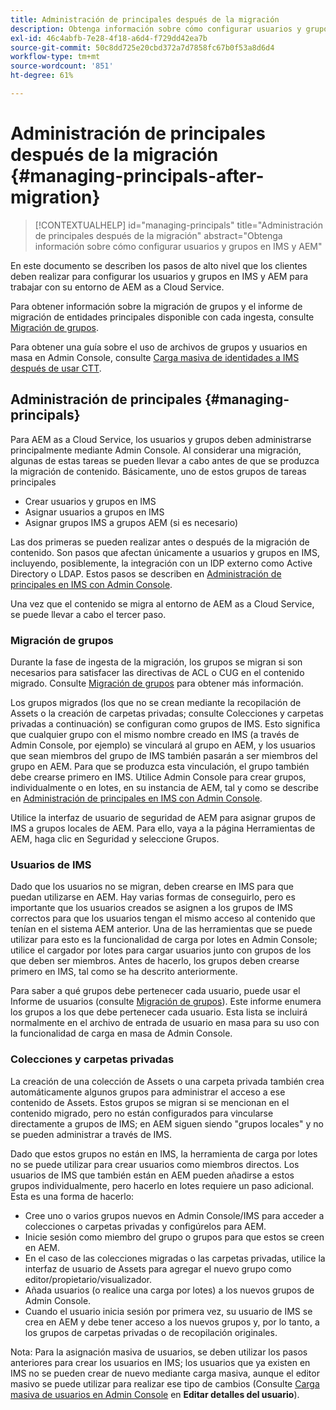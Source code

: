 ```yaml
---
title: Administración de principales después de la migración
description: Obtenga información sobre cómo configurar usuarios y grupos en IMS y AEM
exl-id: 46c4abfb-7e28-4f18-a6d4-f729dd42ea7b
source-git-commit: 50c8dd725e20cbd372a7d7858fc67b0f53a8d6d4
workflow-type: tm+mt
source-wordcount: '851'
ht-degree: 61%

---
```


# Administración de principales después de la migración {#managing-principals-after-migration}

>[!CONTEXTUALHELP]
>id="managing-principals"
>title="Administración de principales después de la migración"
>abstract="Obtenga información sobre cómo configurar usuarios y grupos en IMS y AEM"

En este documento se describen los pasos de alto nivel que los clientes deben realizar para configurar los usuarios y grupos en IMS y AEM para trabajar con su entorno de AEM as a Cloud Service.

Para obtener información sobre la migración de grupos y el informe de migración de entidades principales disponible con cada ingesta, consulte [Migración de grupos](/help/journey-migration/content-transfer-tool/using-content-transfer-tool/group-migration.md).

Para obtener una guía sobre el uso de archivos de grupos y usuarios en masa en Admin Console, consulte [Carga masiva de identidades a IMS después de usar CTT](/help/journey-migration/content-transfer-tool/using-content-transfer-tool/bulk-principal-uploading.md).

## Administración de principales {#managing-principals}

Para AEM as a Cloud Service, los usuarios y grupos deben administrarse principalmente mediante Admin Console. Al considerar una migración, algunas de estas tareas se pueden llevar a cabo antes de que se produzca la migración de contenido.  Básicamente, uno de estos grupos de tareas principales

* Crear usuarios y grupos en IMS
* Asignar usuarios a grupos en IMS
* Asignar grupos IMS a grupos AEM (si es necesario)

Las dos primeras se pueden realizar antes o después de la migración de contenido.  Son pasos que afectan únicamente a usuarios y grupos en IMS, incluyendo, posiblemente, la integración con un IDP externo como Active Directory o LDAP.  Estos pasos se describen en [Administración de principales en IMS con Admin Console](/help/journey-migration/managing-principals.md).

Una vez que el contenido se migra al entorno de AEM as a Cloud Service, se puede llevar a cabo el tercer paso.

### Migración de grupos

Durante la fase de ingesta de la migración, los grupos se migran si son necesarios para satisfacer las directivas de ACL o CUG en el contenido migrado.  Consulte [Migración de grupos](/help/journey-migration/content-transfer-tool/using-content-transfer-tool/group-migration.md) para obtener más información.

Los grupos migrados (los que no se crean mediante la recopilación de Assets o la creación de carpetas privadas; consulte Colecciones y carpetas privadas a continuación) se configuran como grupos de IMS.  Esto significa que cualquier grupo con el mismo nombre creado en IMS (a través de Admin Console, por ejemplo) se vinculará al grupo en AEM, y los usuarios que sean miembros del grupo de IMS también pasarán a ser miembros del grupo en AEM.  Para que se produzca esta vinculación, el grupo también debe crearse primero en IMS.  Utilice Admin Console para crear grupos, individualmente o en lotes, en su instancia de AEM, tal y como se describe en [Administración de principales en IMS con Admin Console](/help/journey-migration/managing-principals.md).

Utilice la interfaz de usuario de seguridad de AEM para asignar grupos de IMS a grupos locales de AEM. Para ello, vaya a la página Herramientas de AEM, haga clic en Seguridad y seleccione Grupos.

### Usuarios de IMS

Dado que los usuarios no se migran, deben crearse en IMS para que puedan utilizarse en AEM.  Hay varias formas de conseguirlo, pero es importante que los usuarios creados se asignen a los grupos de IMS correctos para que los usuarios tengan el mismo acceso al contenido que tenían en el sistema AEM anterior.  Una de las herramientas que se puede utilizar para esto es la funcionalidad de carga por lotes en Admin Console; utilice el cargador por lotes para cargar usuarios junto con grupos de los que deben ser miembros.  Antes de hacerlo, los grupos deben crearse primero en IMS, tal como se ha descrito anteriormente.

Para saber a qué grupos debe pertenecer cada usuario, puede usar el Informe de usuarios (consulte [Migración de grupos](/help/journey-migration/content-transfer-tool/using-content-transfer-tool/group-migration.md)).  Este informe enumera los grupos a los que debe pertenecer cada usuario. Esta lista se incluirá normalmente en el archivo de entrada de usuario en masa para su uso con la funcionalidad de carga en masa de Admin Console.

### Colecciones y carpetas privadas

La creación de una colección de Assets o una carpeta privada también crea automáticamente algunos grupos para administrar el acceso a ese contenido de Assets.  Estos grupos se migran si se mencionan en el contenido migrado, pero no están configurados para vincularse directamente a grupos de IMS; en AEM siguen siendo &quot;grupos locales&quot; y no se pueden administrar a través de IMS.

Dado que estos grupos no están en IMS, la herramienta de carga por lotes no se puede utilizar para crear usuarios como miembros directos.  Los usuarios de IMS que también están en AEM pueden añadirse a estos grupos individualmente, pero hacerlo en lotes requiere un paso adicional.  Esta es una forma de hacerlo:
* Cree uno o varios grupos nuevos en Admin Console/IMS para acceder a colecciones o carpetas privadas y configúrelos para AEM.
* Inicie sesión como miembro del grupo o grupos para que estos se creen en AEM.
* En el caso de las colecciones migradas o las carpetas privadas, utilice la interfaz de usuario de Assets para agregar el nuevo grupo como editor/propietario/visualizador.
* Añada usuarios (o realice una carga por lotes) a los nuevos grupos de Admin Console.
* Cuando el usuario inicia sesión por primera vez, su usuario de IMS se crea en AEM y debe tener acceso a los nuevos grupos y, por lo tanto, a los grupos de carpetas privadas o de recopilación originales.

Nota: Para la asignación masiva de usuarios, se deben utilizar los pasos anteriores para crear los usuarios en IMS; los usuarios que ya existen en IMS no se pueden crear de nuevo mediante carga masiva, aunque el editor masivo se puede utilizar para realizar ese tipo de cambios (Consulte [Carga masiva de usuarios en Admin Console](https://helpx.adobe.com/enterprise/using/bulk-upload-users.html) en **Editar detalles del usuario**).
